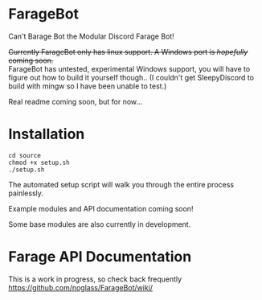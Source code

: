 # FarageBot
Can't Barage Bot the Modular Discord Farage Bot!

~~Currently FarageBot only has linux support. A Windows port is *hopefully* coming soon.~~  
FarageBot has untested, experimental Windows support, you will have to figure out how to build it yourself though.. (I couldn't get SleepyDiscord to build with mingw so I have been unable to test.)  

Real readme coming soon, but for now...

# Installation
```
cd source
chmod +x setup.sh
./setup.sh
```

The automated setup script will walk you through the entire process painlessly.

Example modules and API documentation coming soon!

Some base modules are also currently in development.

# Farage API Documentation

This is a work in progress, so check back frequently https://github.com/noglass/FarageBot/wiki/
